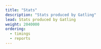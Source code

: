 ```yaml
---
title: "Stats"
description: "Stats produced by Gatling"
lead: Stats produced by Gatling
weight: 2040000
ordering:
  - timings
  - reports
---
```

